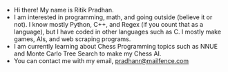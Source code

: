 * Hi there! My name is Ritik Pradhan.
* I am interested in programming, math, and going outside (believe it or not). I know mostly Python, C++, and Regex (if you count that as a language), but I have coded in other languages such as C. I mostly make games, AIs, and web scraping programs.
* I am currently learning about Chess Programming topics such as NNUE and Monte Carlo Tree Search to make my Chess AI.
* You can contact me with my email, pradhanr@mailfence.com
